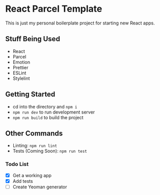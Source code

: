 # React Parcel Template

This is just my personal boilerplate project for starting new React apps.

## Stuff Being Used

- React
- Parcel
- Emotion
- Prettier
- ESLint
- Stylelint

## Getting Started

- cd into the directory and `npm i`
- `npm run dev` to run development server
- `npm run build` to build the project

## Other Commands

- Linting: `npm run lint`
- Tests (Coming Soon): `npm run test`

### Todo List

- [x] Get a working app
- [x] Add tests
- [ ] Create Yeoman generator
